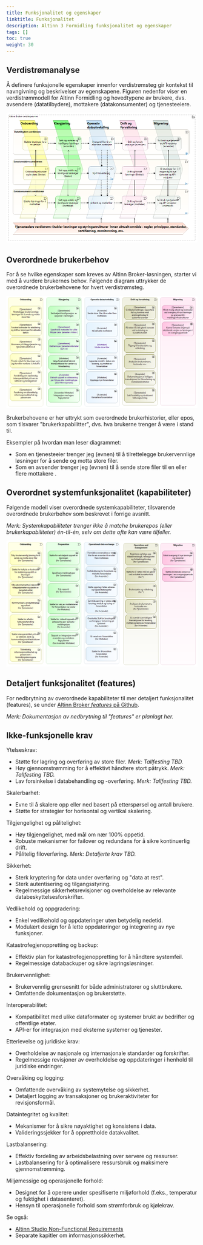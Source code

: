 ```yaml
---
title: Funksjonalitet og egenskaper
linktitle: Funksjonalitet
description: Altinn 3 Formidling funksjonalitet og egenskaper
tags: []
toc: true
weight: 30
---
```


## Verdistrømanalyse

Å definere funksjonelle egenskaper innenfor verdistrømsteg 
gir kontekst til navngivning og beskrivelser av egenskapene. 
Figuren nedenfor viser en verdistrømmodell for Altinn Formidling og hovedtypene av brukere, 
dvs. avsendere (datatilbydere), mottakere (datakonsumenter) og tjenesteeiere.


![Altinn 3 Formidling høy-nivå verdistrøm](altinn3-broker-value-stream-model.nb.png "Altinn 3 Formidling høy-nivå verdistrøm")
<!--
[{{< figure src="./Altinn 3 Broker high level value streams (en ).png" title="Figure: Altinn 3 Broker high level value streams" alt="Alt-text">}}](https://altinn.github.io/ark/models/archi-all/?view=id-10895c7502b84511bb272d77e91ecb00)
-->



## Overordnede brukerbehov
For å se hvilke egenskaper som kreves av Altinn Broker-løsningen, starter vi med å vurdere brukernes behov. 
Følgende diagram uttrykker de overordnede brukerbehovene for hvert verdistrømsteg.

![Høy-nivå brukerbehov for styrt filoverføring](high-level-user-needs-for-managed-file-transfer.nb.png "Høy-nivå brukerbehov for styrt filoverføring")

Brukerbehovene er her uttrykt som overordnede brukerhistorier, eller epos, 
som tilsvarer "brukerkapabilitter", dvs. hva brukerne trenger å være i stand til.

<!--
_Note: This way of expressing used needs as  high level user stories, or epics, 
is in line with by common frameworks for  agile development. See e.g. [the Scaled Agile Framework for Enterprises (SAFe)](https://scaledagileframework.com/)._
-->

Eksempler på hvordan man leser diagrammet:

* Som en tjenesteeier trenger jeg (evnen) til å tilrettelegge brukervennlige løsninger for å sende og motta store filer.
* Som en avsender trenger jeg (evnen) til å sende store  filer til en eller flere mottakere .


##  Overordnet systemfunksjonalitet (kapabiliteter)
 
Følgende modell viser overordnede systemkapabiliteter, tilsvarende overordnede brukerbehov som beskrevet i forrige avsnitt.


_Merk: Systemkapabiliteter trenger ikke å matche brukerepos (eller brukerkapabiliteter) én-til-én, 
selv om dette ofte kan være tilfeller._

![Altinn 3 Broker High Level Capabilities](altinn3-broker-high-level-capabilities.nb.png "Altinn 3 Broker High Level Capabilities")

<!-- Erik TO_DO: Diagram with mapping from user needs (or user capabilities) to system capabilities -->


## Detaljert funksjonalitet (features)

For nedbrytning av overordnede kapabiliteter til mer detaljert funksjonalitet (features), se under [Altinn Broker _features_ på Github](https://github.com/orgs/Altinn/projects/54/views/11).

_Merk: Dokumentasjon av nedbrytning til "features" er planlagt her._


## Ikke-funksjonelle krav

Ytelseskrav:

* Støtte for lagring og overføring av store filer. _Merk: Tallfesting TBD._
* Høy gjennomstrømming for å effektivt håndtere stort påtrykk. _Merk: Tallfesting TBD._
* Lav forsinkelse i databehandling og -overføring. _Merk: Tallfesting TBD._

Skalerbarhet:

* Evne til å skalere opp eller ned basert på etterspørsel og antall brukere.
* Støtte for strategier for horisontal og vertikal skalering.

Tilgjengelighet og pålitelighet:

* Høy tilgjengelighet, med mål om nær 100% oppetid.
* Robuste mekanismer for failover og redundans for å sikre kontinuerlig drift.
* Pålitelig filoverføring. _Merk: Detaljerte krav TBD._

Sikkerhet:

* Sterk kryptering for data under overføring og "data at rest".
* Sterk autentisering og tilgangsstyring.
* Regelmessige sikkerhetsrevisjoner og overholdelse av relevante databeskyttelsesforskrifter.

Vedlikehold og oppgradering:

* Enkel vedlikehold og oppdateringer uten betydelig nedetid.
* Modulært design for å lette oppdateringer og integrering av nye funksjoner.

Katastrofegjenoppretting og backup:

* Effektiv plan for katastrofegjenoppretting for å håndtere systemfeil.
* Regelmessige databackuper og sikre lagringsløsninger.

Brukervennlighet:

* Brukervennlig grensesnitt for både administratorer og sluttbrukere.
* Omfattende dokumentasjon og brukerstøtte.

Interoperabilitet:

* Kompatibilitet med ulike dataformater og systemer brukt av bedrifter og offentlige etater.
* API-er for integrasjon med eksterne systemer og tjenester.

Etterlevelse og juridiske krav:

* Overholdelse av nasjonale og internasjonale standarder og forskrifter.
* Regelmessige revisjoner av overholdelse og oppdateringer i henhold til juridiske endringer.

Overvåking og logging:

* Omfattende overvåking av systemytelse og sikkerhet.
* Detaljert logging av transaksjoner og brukeraktiviteter for revisjonsformål.

Dataintegritet og kvalitet:

* Mekanismer for å sikre nøyaktighet og konsistens i data.
* Valideringssjekker for å opprettholde datakvalitet.

Lastbalansering:

* Effektiv fordeling av arbeidsbelastning over servere og ressurser.
* Lastbalansering for å optimalisere ressursbruk og maksimere gjennomstrømming.

Miljømessige og operasjonelle forhold:

* Designet for å operere under spesifiserte miljøforhold (f.eks., temperatur og fuktighet i datasenteret).
* Hensyn til operasjonelle forhold som strømforbruk og kjølekrav.

Se også:

* [Altinn Studio Non-Functional Requirements](https://docs.altinn.studio/technology/architecture/requirements/non_functional/)
* Separate kapitler om informasjonssikkerhet. <!-- Erik: kryssreferanse! -->